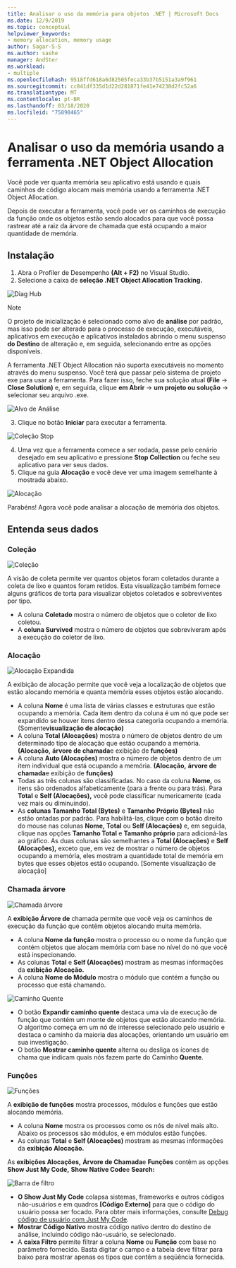 ```yaml
---
title: Analisar o uso da memória para objetos .NET | Microsoft Docs
ms.date: 12/9/2019
ms.topic: conceptual
helpviewer_keywords:
- memory allocation, memory usage
author: Sagar-S-S
ms.author: sashe
manager: AndSter
ms.workload:
- multiple
ms.openlocfilehash: 9518ffd618a6d82505feca33b37b5151a3a9f961
ms.sourcegitcommit: cc841df335d1d22d281871fe41e74238d2fc52a6
ms.translationtype: MT
ms.contentlocale: pt-BR
ms.lasthandoff: 03/18/2020
ms.locfileid: "75898465"
---
```

# <a name="analyze-memory-usage-using-the-net-object-allocation-tool"></a>Analisar o uso da memória usando a ferramenta .NET Object Allocation

Você pode ver quanta memória seu aplicativo está usando e quais caminhos de código alocam mais memória usando a ferramenta .NET Object Allocation.

Depois de executar a ferramenta, você pode ver os caminhos de execução da função onde os objetos estão sendo alocados para que você possa rastrear até a raiz da árvore de chamada que está ocupando a maior quantidade de memória.

## <a name="setup"></a>Instalação

1. Abra o Profiler de Desempenho **(Alt + F2)** no Visual Studio.
2.  Selecione a caixa de **seleção .NET Object Allocation Tracking.**

![Diag Hub](../profiling/media/diaghub.png "Diag Hub")

> [!NOTE]
> O projeto de inicialização é selecionado como alvo de **análise** por padrão, mas isso pode ser alterado para o processo de execução, executáveis, aplicativos em execução e aplicativos instalados abrindo o menu suspenso **do Destino** de alteração e, em seguida, selecionando entre as opções disponíveis.

   A ferramenta .NET Object Allocation não suporta executáveis no momento através do menu suspenso. Você terá que passar pelo sistema de projeto exe para usar a ferramenta. Para fazer isso, feche sua solução atual **(File** -> **Close Solution)** e, em seguida, clique **em Abrir** -> **um projeto ou solução** -> selecionar seu arquivo .exe.

![Alvo de Análise](../profiling/media/analysistarget.png "Alvo de Análise")

3. Clique no botão **Iniciar** para executar a ferramenta.

![Coleção Stop](../profiling/media/stopcollection.png "Coleção Stop")

4. Uma vez que a ferramenta comece a ser rodada, passe pelo cenário desejado em seu aplicativo e pressione **Stop Collection** ou feche seu aplicativo para ver seus dados.
5. Clique na guia **Alocação** e você deve ver uma imagem semelhante à mostrada abaixo.

![Alocação](../profiling/media/allocation.png "Alocação")

Parabéns! Agora você pode analisar a alocação de memória dos objetos.

## <a name="understand-your-data"></a>Entenda seus dados

### <a name="collection"></a>Coleção

![Coleção](../profiling/media/collection.png "Coleção")

A visão de coleta permite ver quantos objetos foram coletados durante a coleta de lixo e quantos foram retidos. Esta visualização também fornece alguns gráficos de torta para visualizar objetos coletados e sobreviventes por tipo.

- A coluna **Coletado** mostra o número de objetos que o coletor de lixo coletou.
- A **coluna Survived** mostra o número de objetos que sobreviveram após a execução do coletor de lixo.

### <a name="allocation"></a>Alocação

![Alocação Expandida](../profiling/media/allocationexpanded.png "Alocação Expandida")

A exibição de alocação permite que você veja a localização de objetos que estão alocando memória e quanta memória esses objetos estão alocando.

- A coluna **Nome** é uma lista de várias classes e estruturas que estão ocupando a memória. Cada item dentro da coluna é um nó que pode ser expandido se houver itens dentro dessa categoria ocupando a memória. (Somente**visualização de alocação)**
- A coluna **Total (Alocações)** mostra o número de objetos dentro de um determinado tipo de alocação que estão ocupando a memória. **(Alocação,** **árvore de chamada**e exibição de **funções)**
- A coluna **Auto (Alocações)** mostra o número de objetos dentro de um item individual que está ocupando a memória. **(Alocação,** **árvore de chamada**e exibição de **funções)**
- Todas as três colunas são classificadas. No caso da coluna **Nome,** os itens são ordenados alfabeticamente (para a frente ou para trás). Para **Total** e **Self (Alocações),** você pode classificar numericamente (cada vez mais ou diminuindo).
- As **colunas Tamanho Total (Bytes)** e **Tamanho Próprio (Bytes)** não estão ontadas por padrão. Para habilitá-las, clique com o botão direito do mouse nas colunas **Nome,** **Total** ou **Self (Alocações)** e, em seguida, clique nas opções **Tamanho Total** e **Tamanho próprio** para adicioná-las ao gráfico. As duas colunas são semelhantes a **Total (Alocações)** e **Self (Alocações),** exceto que, em vez de mostrar o número de objetos ocupando a memória, eles mostram a quantidade total de memória em bytes que esses objetos estão ocupando. [Somente visualização de alocação]

### <a name="call-tree"></a>Chamada árvore

![Chamada árvore](../profiling/media/calltree.png "Chamada árvore")

A **exibição Árvore de** chamada permite que você veja os caminhos de execução da função que contêm objetos alocando muita memória.

- A coluna **Nome da função** mostra o processo ou o nome da função que contém objetos que alocam memória com base no nível do nó que você está inspecionando.
- As colunas **Total** e **Self (Alocações)** mostram as mesmas informações da **exibição Alocação.**
- A coluna **Nome do Módulo** mostra o módulo que contém a função ou processo que está chamando.

![Caminho Quente](../profiling/media/hotpath.png "Afunilamento")

- O botão **Expandir caminho quente** destaca uma via de execução de função que contém um monte de objetos que estão alocando memória. O algoritmo começa em um nó de interesse selecionado pelo usuário e destaca o caminho da maioria das alocações, orientando um usuário em sua investigação.
- O botão **Mostrar caminho quente** alterna ou desliga os ícones de chama que indicam quais nós fazem parte do Caminho **Quente**.

### <a name="functions"></a>Funções

![Funções](../profiling/media/functions.png "Funções")

A **exibição de funções** mostra processos, módulos e funções que estão alocando memória.

- A coluna **Nome** mostra os processos como os nós de nível mais alto. Abaixo os processos são módulos, e em módulos estão funções.
- As colunas **Total** e **Self (Alocações)** mostram as mesmas informações da **exibição Alocação.**

As **exibições Alocações,** **Árvore de Chamada**e **Funções** contêm as opções **Show Just My Code,** **Show Native Code**e **Search:**

![Barra de filtro](../profiling/media/filterbar.png "Barra de filtro")

- **O Show Just My Code** colapsa sistemas, frameworks e outros códigos não-usuários e em quadros **[Código Externo]** para que o código do usuário possa ser focado. Para obter mais informações, consulte [Debug código de usuário com Just My Code](../debugger/just-my-code.md).
- **Mostrar Código Nativo** mostra código nativo dentro do destino de análise, incluindo código não-usuário, se selecionado.
- A **caixa Filtro** permite filtrar a coluna **Nome** ou **Função** com base no parâmetro fornecido. Basta digitar o campo e a tabela deve filtrar para baixo para mostrar apenas os tipos que contêm a seqüência fornecida.
